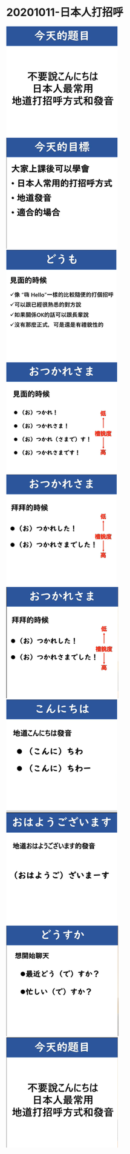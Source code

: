 # 20201011-日本人打招呼

<img src="1.png" alt="1" style="zoom:50%;" />

<img src="2.png" alt="1" style="zoom:50%;" />

<img src="3.png" alt="1" style="zoom:50%;" />

<img src="4.png" alt="1" style="zoom:50%;" />

<img src="5.png" alt="1" style="zoom:50%;" />

<img src="6.png" alt="1" style="zoom:50%;" />

<img src="7.png" alt="1" style="zoom:50%;" />

<img src="8.png" alt="1" style="zoom:50%;" />

<img src="9.png" alt="1" style="zoom:50%;" />

<img src="10.png" alt="1" style="zoom:50%;" />